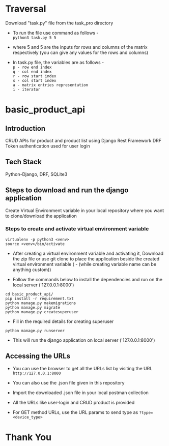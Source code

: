 # Traversal 
Download "task.py" file from the task_pro directory
- To run the file use command as follows - <br/>
`python3 task.py 5 5`

- where 5 and 5 are the inputs for rows and columns of the matrix respectively (you can give any values for the rows and columns)

- In task.py file, the variables are as follows - <br/>
`p - row end index`<br/>
`q - col end index`<br/>
`r - row start index`<br/>
`s - col start index`<br/>
`a - matrix entries representation`<br/>
`i - iterator`

# basic_product_api
## Introduction
CRUD APIs for product and product list using Django Rest Framework
DRF Token authentication used for user login

## Tech Stack
Python-Django, DRF, SQLite3

## Steps to download and run the django application
Create Virtual Environment variable in your local repository where you want to clone/download the application

### Steps to create and activate virtual environment variable
`virtualenv -p python3 <venv>`<br/>
`source <venv>/bin/activate`

- After creating a virtual environment variable and activating it, Download the zip file or use git clone to place the application beside the created virtual environment variable (<venv> - (while creating variable name can be anything custom))

- Follow the commands below to install the dependencies and run on the local server ('127.0.0.1:8000')

`cd basic_product_api/`<br/>
`pip install -r requirement.txt`<br/>
`python manage.py makemigrations`<br/>
`python manage.py migrate`<br/>
`python manage.py createsuperuser`
- Fill in the required details for creating superuser

`python manage.py runserver`
- This will run the django application on local server ('127.0.0.1:8000')

## Accessing the URLs
- You can use the browser to get all the URLs list by visiting the URL `http://127.0.0.1:8000`

- You can also use the .json file given in this repository
- Import the downloaded .json file in your local postman collection
- All the URLs like user-login and CRUD product is provided
- For GET method URLs, use the URL params to send type as `?type=<device_type>`

# Thank You

